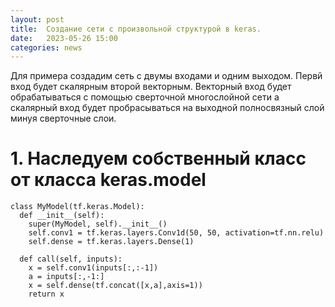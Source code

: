 ```yaml
---
layout: post
title:  Создание сети с произвольной структурой в keras.
date:   2023-05-26 15:00
categories: news
---
```


Для примера создадим сеть с двумы входами и одним выходом. Первй вход будет скалярным второй векторным. Векторный вход будет обрабатываться с помощью сверточной многослойной сети
а скалярный вход будет пробрасываться на выходной полносвязный слой минуя сверточные слои.

# 1. Наследуем собственный класс от класса keras.model

``````
class MyModel(tf.keras.Model):
  def __init__(self):
    super(MyModel, self).__init__()
    self.conv1 = tf.keras.layers.Conv1d(50, 50, activation=tf.nn.relu)
    self.dense = tf.keras.layers.Dense(1)

  def call(self, inputs):
    x = self.conv1(inputs[:,:-1])
    a = inputs[:,-1:]
    x = self.dense(tf.concat([x,a],axis=1))
    return x
``````

